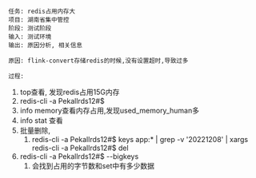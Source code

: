 	任务: redis占用内存大
	项目: 湖南省集中管控
	阶段: 测试阶段
	输入: 测试环境
	输出: 原因分析, 相关信息

	原因: flink-convert存储redis的时候,没有设置超时,导致过多

	过程: 
1. top查看, 发现redis占用15G内存
2. redis-cli -a Pekallrds12#$
3. info memory查看内存占用,发现used_memory_human多
4. info stat 查看
5. 批量删除,
	1.  redis-cli -a Pekallrds12#$ keys app:*  | grep -v '20221208' | xargs redis-cli -a Pekallrds12#$ del
6.  redis-cli -a Pekallrds12#$ --bigkeys
	1. 会找到占用的字节数和set中有多少数据
